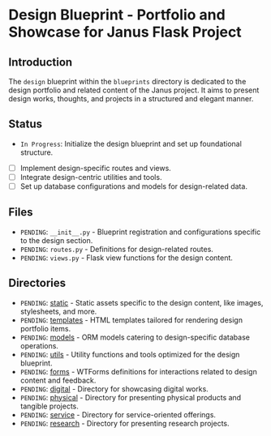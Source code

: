# Design Blueprint - Portfolio and Showcase for Janus Flask Project

## Introduction
The `design` blueprint within the `blueprints` directory is dedicated to the design portfolio and related content of the Janus project. It aims to present design works, thoughts, and projects in a structured and elegant manner.

## Status
- `In Progress`: Initialize the design blueprint and set up foundational structure.
- [ ] Implement design-specific routes and views.
- [ ] Integrate design-centric utilities and tools.
- [ ] Set up database configurations and models for design-related data.

## Files
- `PENDING`: `__init__.py` - Blueprint registration and configurations specific to the design section.
- `PENDING`: `routes.py` - Definitions for design-related routes.
- `PENDING`: `views.py` - Flask view functions for the design content.

## Directories
- `PENDING`: [static](./static) - Static assets specific to the design content, like images, stylesheets, and more.
- `PENDING`: [templates](./templates) - HTML templates tailored for rendering design portfolio items.
- `PENDING`: [models](./models) - ORM models catering to design-specific database operations.
- `PENDING`: [utils](./utils) - Utility functions and tools optimized for the design blueprint.
- `PENDING`: [forms](./forms) - WTForms definitions for interactions related to design content and feedback.
- `PENDING`: [digital](./digital) - Directory for showcasing digital works.
- `PENDING`: [physical](./physical) - Directory for presenting physical products and tangible projects.
- `PENDING`: [service](./service) - Directory for service-oriented offerings.
- `PENDING`: [research](./research) - Directory for presenting research projects.
